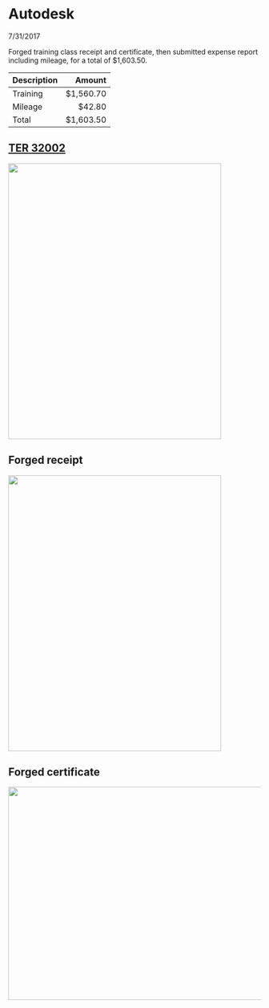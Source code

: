 # Autodesk
7/31/2017

Forged training class receipt and certificate, then submitted expense report including mileage, for a total of $1,603.50.

|Description|Amount|
|---|--:|
|Training    | $1,560.70|
|Mileage     |    $42.80|
|Total       | $1,603.50|


## [TER 32002](https://oakstreetfalls.github.io/Evidence/Travel%20Expense%20Reimbursements/2017-07-31%20TER%20C%20SanAntonio%20AutoDesk%2032002.pdf)
<img src="https://oakstreetfalls.github.io/Analysis/Autodesk/2017-07-31%20TER%20C%20SanAntonio%20AutoDesk%2032002%20p1.png" width="425" height="550">

## Forged receipt
<img src="https://oakstreetfalls.github.io/Analysis/Autodesk/2017-07-31%20TER%20C%20SanAntonio%20AutoDesk%2032002%20p2.png" width="425" height="550">

## Forged certificate
<img src="https://oakstreetfalls.github.io/Analysis/Autodesk/2017-07-31%20TER%20C%20SanAntonio%20AutoDesk%2032002%20p5.png" width="550" height="425">
